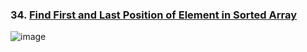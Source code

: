 ### 34. [Find First and Last Position of Element in Sorted Array](https://leetcode.com/problems/find-first-and-last-position-of-element-in-sorted-array/description/?envType=study-plan-v2&envId=binary-search)

![image](https://github.com/zyalin459/Leetcode/assets/143965223/5e94c097-734a-42f7-a1d9-3477b7189a7c)
